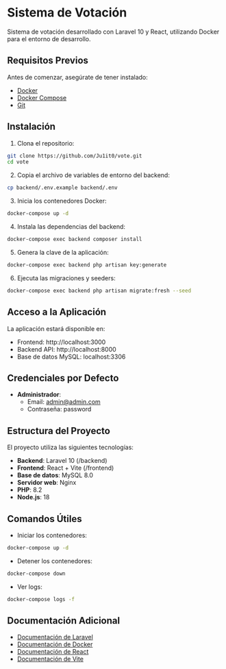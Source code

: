 # Sistema de Votación

Sistema de votación desarrollado con Laravel 10 y React, utilizando Docker para el entorno de desarrollo.

## Requisitos Previos

Antes de comenzar, asegúrate de tener instalado:

- [Docker](https://docs.docker.com/get-docker/)
- [Docker Compose](https://docs.docker.com/compose/install/)
- [Git](https://git-scm.com/downloads)

## Instalación

1. Clona el repositorio:
```bash
git clone https://github.com/Ju1it0/vote.git
cd vote
```

2. Copia el archivo de variables de entorno del backend:
```bash
cp backend/.env.example backend/.env
```

3. Inicia los contenedores Docker:
```bash
docker-compose up -d
```

4. Instala las dependencias del backend:
```bash
docker-compose exec backend composer install
```

5. Genera la clave de la aplicación:
```bash
docker-compose exec backend php artisan key:generate
```

6. Ejecuta las migraciones y seeders:
```bash
docker-compose exec backend php artisan migrate:fresh --seed
```

## Acceso a la Aplicación

La aplicación estará disponible en:
- Frontend: http://localhost:3000
- Backend API: http://localhost:8000
- Base de datos MySQL: localhost:3306

## Credenciales por Defecto

- **Administrador**:
  - Email: admin@admin.com
  - Contraseña: password

## Estructura del Proyecto

El proyecto utiliza las siguientes tecnologías:

- **Backend**: Laravel 10 (/backend)
- **Frontend**: React + Vite (/frontend)
- **Base de datos**: MySQL 8.0
- **Servidor web**: Nginx
- **PHP**: 8.2
- **Node.js**: 18

## Comandos Útiles

- Iniciar los contenedores:
```bash
docker-compose up -d
```

- Detener los contenedores:
```bash
docker-compose down
```

- Ver logs:
```bash
docker-compose logs -f
```

## Documentación Adicional

- [Documentación de Laravel](https://laravel.com/docs)
- [Documentación de Docker](https://docs.docker.com/)
- [Documentación de React](https://reactjs.org/docs)
- [Documentación de Vite](https://vitejs.dev/guide/)
